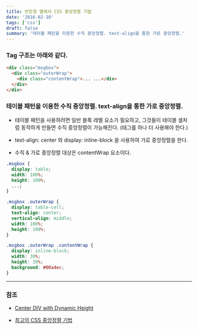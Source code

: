 ```yaml
---
title: 반응형 웹에서 CSS 중앙정렬 기법
date: '2016-02-10'
tags: ['css']
draft: false
summary: '테이블 패턴을 이용한 수직 중앙정렬. text-align을 통한 가로 중앙정렬.'
---
```


### Tag 구조는 아래와 같다.

```html
<div class="msgbox">
  <div class="outerWrap">
    <div class="contentWrap">... ...</div>
  </div>
</div>
```

### 테이블 패턴을 이용한 수직 중앙정렬. text-align을 통한 가로 중앙정렬.

- 테이블 패턴을 사용하려면 일반 블록 레벨 요소가 필요하고, 그것들이 테이블 셀처럼 동작하게 만들면 수직 중앙정렬이 가능해진다. (태그를 하나 더 사용해야 한다.)

- text-align: center 와 display: inline-block 을 사용하여 가로 중앙정렬을 한다.

- 수직 & 가로 중앙정렬 대상은 contentWrap 요소이다.

```css
.msgbox {
  display: table;
  width: 100%;
  height: 100%;
  ...;
}

.msgbox .outerWrap {
  display: table-cell;
  text-align: center;
  vertical-align: middle;
  width: 100%;
  height: 100%;
}

.msgbox .outerWrap .contentWrap {
  display: inline-block;
  width: 30%;
  height: 30%;
  background: #00a4ec;
}
```

---

### 참조

- [Center DIV with Dynamic Height](https://css-tricks.com/snippets/css/center-div-with-dynamic-height)

- [최고의 CSS 중앙정렬 기법](https://webdesign.tutsplus.com/ko/tutorials/the-holy-grail-of-css-centering--cms-22114)
